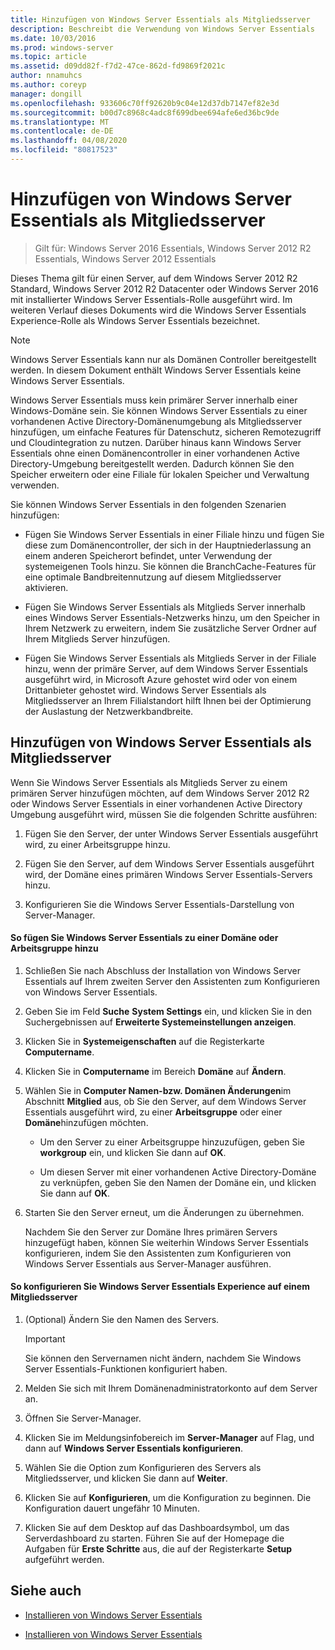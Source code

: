 ```yaml
---
title: Hinzufügen von Windows Server Essentials als Mitgliedsserver
description: Beschreibt die Verwendung von Windows Server Essentials
ms.date: 10/03/2016
ms.prod: windows-server
ms.topic: article
ms.assetid: d09dd82f-f7d2-47ce-862d-fd9869f2021c
author: nnamuhcs
ms.author: coreyp
manager: dongill
ms.openlocfilehash: 933606c70ff92620b9c04e12d37db7147ef82e3d
ms.sourcegitcommit: b00d7c8968c4adc8f699dbee694afe6ed36bc9de
ms.translationtype: MT
ms.contentlocale: de-DE
ms.lasthandoff: 04/08/2020
ms.locfileid: "80817523"
---
```

# <a name="add-windows-server-essentials-as-a-member-server"></a>Hinzufügen von Windows Server Essentials als Mitgliedsserver

>Gilt für: Windows Server 2016 Essentials, Windows Server 2012 R2 Essentials, Windows Server 2012 Essentials

Dieses Thema gilt für einen Server, auf dem Windows Server 2012 R2 Standard, Windows Server 2012 R2 Datacenter oder Windows Server 2016 mit installierter Windows Server Essentials-Rolle ausgeführt wird. Im weiteren Verlauf dieses Dokuments wird die Windows Server Essentials Experience-Rolle als Windows Server Essentials bezeichnet.  
  
> [!NOTE]
>   Windows Server Essentials kann nur als Domänen Controller bereitgestellt werden. In diesem Dokument enthält Windows Server Essentials keine Windows Server Essentials.  
  
 Windows Server Essentials muss kein primärer Server innerhalb einer Windows-Domäne sein. Sie können Windows Server Essentials zu einer vorhandenen Active Directory-Domänenumgebung als Mitgliedsserver hinzufügen, um einfache Features für Datenschutz, sicheren Remotezugriff und Cloudintegration zu nutzen. Darüber hinaus kann Windows Server Essentials ohne einen Domänencontroller in einer vorhandenen Active Directory-Umgebung bereitgestellt werden. Dadurch können Sie den Speicher erweitern oder eine Filiale für lokalen Speicher und Verwaltung verwenden.  
  
 Sie können Windows Server Essentials in den folgenden Szenarien hinzufügen:  
  
-   Fügen Sie Windows Server Essentials in einer Filiale hinzu und fügen Sie diese zum Domänencontroller, der sich in der Hauptniederlassung an einem anderen Speicherort befindet, unter Verwendung der systemeigenen Tools hinzu. Sie können die BranchCache-Features für eine optimale Bandbreitennutzung auf diesem Mitgliedsserver aktivieren.  
  
-   Fügen Sie Windows Server Essentials als Mitglieds Server innerhalb eines Windows Server Essentials-Netzwerks hinzu, um den Speicher in Ihrem Netzwerk zu erweitern, indem Sie zusätzliche Server Ordner auf Ihrem Mitglieds Server hinzufügen.  
  
-   Fügen Sie Windows Server Essentials als Mitglieds Server in der Filiale hinzu, wenn der primäre Server, auf dem Windows Server Essentials ausgeführt wird, in Microsoft Azure gehostet wird oder von einem Drittanbieter gehostet wird. Windows Server Essentials als Mitgliedsserver an Ihrem Filialstandort hilft Ihnen bei der Optimierung der Auslastung der Netzwerkbandbreite.  
  
## <a name="adding-windows-server-essentials-as-a-member-server"></a>Hinzufügen von Windows Server Essentials als Mitgliedsserver  
 Wenn Sie Windows Server Essentials als Mitglieds Server zu einem primären Server hinzufügen möchten, auf dem Windows Server 2012 R2 oder Windows Server Essentials in einer vorhandenen Active Directory Umgebung ausgeführt wird, müssen Sie die folgenden Schritte ausführen:  
  
1.  Fügen Sie den Server, der unter Windows Server Essentials ausgeführt wird, zu einer Arbeitsgruppe hinzu.  
  
2.  Fügen Sie den Server, auf dem Windows Server Essentials ausgeführt wird, der Domäne eines primären Windows Server Essentials-Servers hinzu.  
  
3.  Konfigurieren Sie die Windows Server Essentials-Darstellung von Server-Manager.  
  
#### <a name="to-join-windows-server-essentials-to-a-workgroup-or-domain"></a>So fügen Sie Windows Server Essentials zu einer Domäne oder Arbeitsgruppe hinzu  
  
1. Schließen Sie nach Abschluss der Installation von Windows Server Essentials auf Ihrem zweiten Server den Assistenten zum Konfigurieren von Windows Server Essentials.  
  
2. Geben Sie im Feld **Suche** **System Settings** ein, und klicken Sie in den Suchergebnissen auf **Erweiterte Systemeinstellungen anzeigen**.  
  
3. Klicken Sie in **Systemeigenschaften** auf die Registerkarte **Computername**.  
  
4. Klicken Sie in **Computername** im Bereich **Domäne** auf **Ändern**.  
  
5. Wählen Sie in **Computer Namen-bzw. Domänen Änderungen**im Abschnitt **Mitglied** aus, ob Sie den Server, auf dem Windows Server Essentials ausgeführt wird, zu einer **Arbeitsgruppe** oder einer **Domäne**hinzufügen möchten.  
  
   -   Um den Server zu einer Arbeitsgruppe hinzuzufügen, geben Sie **workgroup** ein, und klicken Sie dann auf **OK**.  
  
   -   Um diesen Server mit einer vorhandenen Active Directory-Domäne zu verknüpfen, geben Sie den Namen der Domäne ein, und klicken Sie dann auf **OK**.  
  
6. Starten Sie den Server erneut, um die Änderungen zu übernehmen.  
  
   Nachdem Sie den Server zur Domäne Ihres primären Servers hinzugefügt haben, können Sie weiterhin Windows Server Essentials konfigurieren, indem Sie den Assistenten zum Konfigurieren von Windows Server Essentials aus Server-Manager ausführen.  
  
#### <a name="to-configure-windows-server-essentials-experience-on-a-member-server"></a>So konfigurieren Sie Windows Server Essentials Experience auf einem Mitgliedsserver  
  
1.  (Optional) Ändern Sie den Namen des Servers.  
  
    > [!IMPORTANT]
    >  Sie können den Servernamen nicht ändern, nachdem Sie Windows Server Essentials-Funktionen konfiguriert haben.  
  
2.  Melden Sie sich mit Ihrem Domänenadministratorkonto auf dem Server an.  
  
3.  Öffnen Sie Server-Manager.  
  
4.  Klicken Sie im Meldungsinfobereich im **Server-Manager** auf Flag, und dann auf **Windows Server Essentials konfigurieren**.  
  
5.  Wählen Sie die Option zum Konfigurieren des Servers als Mitgliedsserver, und klicken Sie dann auf **Weiter**.  
  
6.  Klicken Sie auf **Konfigurieren**, um die Konfiguration zu beginnen. Die Konfiguration dauert ungefähr 10 Minuten.  
  
7.  Klicken Sie auf dem Desktop auf das Dashboardsymbol, um das Serverdashboard zu starten. Führen Sie auf der Homepage die Aufgaben für **Erste Schritte** aus, die auf der Registerkarte **Setup** aufgeführt werden.  
  
## <a name="see-also"></a>Siehe auch  
  

-   [Installieren von Windows Server Essentials](Install-Windows-Server-Essentials.md)

-   [Installieren von Windows Server Essentials](../install/Install-Windows-Server-Essentials.md)

